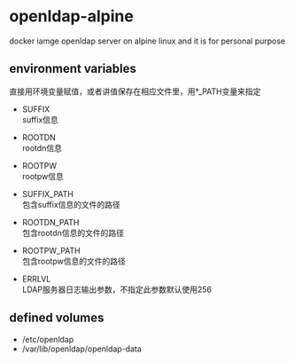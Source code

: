 # openldap-alpine

docker iamge openldap server on alpine linux
and it is for personal purpose

## environment variables

直接用环境变量赋值，或者讲值保存在相应文件里，用*_PATH变量来指定

- SUFFIX  
  suffix信息
  
- ROOTDN  
  rootdn信息

- ROOTPW  
  rootpw信息

- SUFFIX_PATH  
  包含suffix信息的文件的路径

- ROOTDN_PATH  
  包含rootdn信息的文件的路径

- ROOTPW_PATH  
  包含rootpw信息的文件的路径

- ERRLVL  
  LDAP服务器日志输出参数，不指定此参数默认使用256

## defined volumes

- /etc/openldap
- /var/lib/openldap/openldap-data